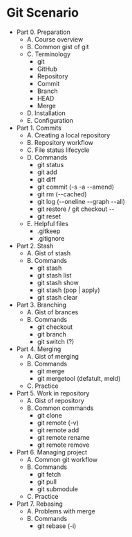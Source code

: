 # Git Scenario
- Part 0. Preparation
  - A. Course overview
  - B. Common gist of git
  - C. Terminology
    - git
    - GitHub
    - Repository
    - Commit
    - Branch
    - HEAD
    - Merge
  - D. Installation
  - E. Configuration
- Part 1. Commits
  - A. Creating a local repository
  - B. Repository workflow
  - C. File status lifecycle
  - D. Commands
    - git status
    - git add
    - git diff
    - git commit (-s -a --amend)
    - git rm (--cached)
    - git log (--oneline --graph --all)
    - git restore / git checkout --
    - git reset
  - E. Helpful files
    - .gitkeep
    - .gitignore
- Part 2. Stash
  - A. Gist of stash
  - B. Commands
    - git stash
    - git stash list
    - git stash show
    - git stash (pop | apply)
    - git stash clear
- Part 3. Branching
  - A. Gist of brances
  - B. Commands
    - git checkout
    - git branch
    - git switch (?)
- Part 4. Merging
  - A. Gist of merging
  - B. Commands
    - git merge
    - git mergetool (defatult, meld)
  - C. Practice
- Part 5. Work in repository
  - A. Gist of repository
  - B. Common commands
    - git clone
    - git remote (-v)
    - git remote add
    - git remote rename
    - git remote remove
- Part 6. Managing project
  - A. Common git workflow
  - B. Commands
    - git fetch
    - git pull
    - git submodule
  - C. Practice
- Part 7. Rebasing
  - A. Problems with merge
  - B. Commands
    - git rebase (-i)
